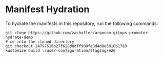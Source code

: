 # Manifest Hydration

To hydrate the manifests in this repository, run the following commands:

```shell
git clone https://github.com/zachaller/argocon-gitops-promoter-hydrate-demo
# cd into the cloned directory
git checkout 24797616b27f628d8dff908fe8d4d8e5b10b17a3
kustomize build ./user-configuration/staging/e2e
```
